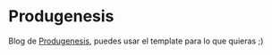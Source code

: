 # Produgenesis

Blog de [Produgenesis](http://produgenesis.com), puedes usar el template para lo que quieras ;)